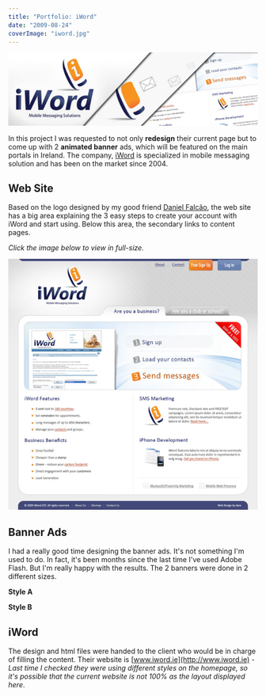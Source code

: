 ```yaml
---
title: "Portfolio: iWord"
date: "2009-08-24"
coverImage: "iword.jpg"
---
```


[![Portfolio: iWord](images/portfolio-iword.jpg "Portfolio: iWord")](http://jpedroribeiro.com/2009/08/portfolio-iword/)

In this project I was requested to not only **redesign** their current page but to come up with 2 **animated banner** ads, which will be featured on the main portals in Ireland. The company, [iWord](http://iword.ie/) is specialized in mobile messaging solution and has been on the market since 2004.

## Web Site

Based on the logo designed by my good friend [Daniel Falcão](http://twitter.com/danielsfalcao), the web site has a big area explaining the 3 easy steps to create your account with iWord and start using. Below this area, the secondary links to content pages.

_Click the image below to view in full-size._

[![iword-small](images/iword-small.jpg "iword-small")](http://jpedroribeiro.com/wp-content/uploads/2009/08/iword-big.jpg)

## Banner Ads

I had a really good time designing the banner ads. It's not something I'm used to do. In fact, it's been months since the last time I've used Adobe Flash. But I'm really happy with the results. The 2 banners were done in 2 different sizes.

**Style A**

**Style B**

## iWord

The design and html files were handed to the client who would be in charge of filling the content. Their website is [www.iword.ie](http://www.iword.ie) - _Last time I checked they were using different styles on the homepage, so it's possible that the current website is not 100% as the layout displayed here_.
